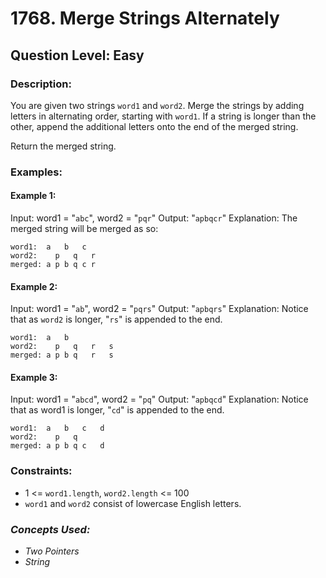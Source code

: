 # 1768. Merge Strings Alternately
## Question Level: Easy
### Description:
You are given two strings `word1` and `word2`. Merge the strings by adding letters in alternating order, starting with `word1`. If a string is longer than the other, append the additional letters onto the end of the merged string.

Return the merged string.

### Examples:
#### Example 1:

Input: word1 = "`abc`", word2 = "`pqr`"
Output: "`apbqcr`"
Explanation: The merged string will be merged as so:
```
word1:  a   b   c
word2:    p   q   r
merged: a p b q c r
```
#### Example 2:

Input: word1 = "`ab`", word2 = "`pqrs`"
Output: "`apbqrs`"
Explanation: Notice that as `word2` is longer, "`rs`" is appended to the end.
```
word1:  a   b 
word2:    p   q   r   s
merged: a p b q   r   s
```
#### Example 3:

Input: word1 = "`abcd`", word2 = "`pq`"
Output: "`apbqcd`"
Explanation: Notice that as word1 is longer, "`cd`" is appended to the end.
```
word1:  a   b   c   d
word2:    p   q 
merged: a p b q c   d
```

### Constraints:

- 1 <= `word1.length`, `word2.length` <= 100
- `word1` and `word2` consist of lowercase English letters.
### <i>Concepts Used:
- Two Pointers
- String</i>